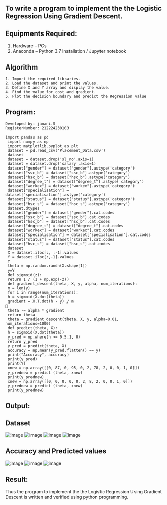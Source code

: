 ## To write a program to implement the the Logistic Regression Using Gradient Descent.

## Equipments Required:
1. Hardware – PCs
2. Anaconda – Python 3.7 Installation / Jupyter notebook

## Algorithm
```
1. Import the required libraries.
2. Load the dataset and print the values.
3. Define X and Y array and display the value.
4. Find the value for cost and gradient.
5. Plot the decision boundary and predict the Regression value
```

## Program:
```
Developed by: janani.S
RegisterNumber: 212224230103
```
```
import pandas as pd
 import numpy as np
 import matplotlib.pyplot as plt
 dataset = pd.read_csv('Placement_Data.csv')
 dataset
 dataset = dataset.drop('sl_no',axis=1)
 dataset = dataset.drop('salary',axis=1)
 dataset["gender"] = dataset["gender"].astype('category')
 dataset["ssc_b"] = dataset["ssc_b"].astype('category')
 dataset["hsc_b"] = dataset["hsc_b"].astype('category')
 dataset["degree_t"] = dataset["degree_t"].astype('category')
 dataset["workex"] = dataset["workex"].astype('category')
 dataset["specialisation"] = dataset["specialisation"].astype('category')
 dataset["status"] = dataset["status"].astype('category')
 dataset["hsc_s"] = dataset["hsc_s"].astype('category')
 dataset.dtypes
 dataset["gender"] = dataset["gender"].cat.codes
 dataset["ssc_b"] = dataset["ssc_b"].cat.codes
 dataset["hsc_b"] = dataset["hsc_b"].cat.codes
 dataset["degree_t"] = dataset["degree_t"].cat.codes
 dataset["workex"] = dataset["workex"].cat.codes
 dataset["specialisation"] = dataset["specialisation"].cat.codes
 dataset["status"] = dataset["status"].cat.codes
 dataset["hsc_s"] = dataset["hsc_s"].cat.codes
 dataset
 X = dataset.iloc[:, :-1].values
 Y = dataset.iloc[:,-1].values
 Y
 theta = np.random.randn(X.shape[1])
 y=Y
 def sigmoid(z):
 return 1 / (1 + np.exp(-z))
 def gradient_descent(theta, X, y, alpha, num_iterations):
 m = len(y)
 for i in range(num_iterations):
 h = sigmoid(X.dot(theta))
 gradient = X.T.dot(h - y) / m

 theta -= alpha * gradient
 return theta
 theta = gradient_descent(theta, X, y, alpha=0.01, num_iterations=1000)
 def predict(theta, X):
 h = sigmoid(X.dot(theta))
 y_pred = np.where(h >= 0.5,1, 0)
 return y_pred
 y_pred = predict(theta, X)
 accuracy = np.mean(y_pred.flatten() == y)
 print("Accuracy", accuracy)
 print(y_pred)
 print(Y)
 xnew = np.array([[0, 87, 0, 95, 0, 2, 78, 2, 0, 0, 1, 0]])
 y_prednew = predict (theta, xnew)
 print(y_prednew)
 xnew = np.array([[0, 0, 0, 0, 0, 2, 8, 2, 0, 0, 1, 0]])
 y_prednew = predict (theta, xnew)
 print(y_prednew)
```

## Output:
## Dataset
![image](https://github.com/user-attachments/assets/cc747564-8b5d-4fa8-8ccf-9539982a0875)
![image](https://github.com/user-attachments/assets/41b22f8e-8288-4686-83be-e79375a6d505)
![image](https://github.com/user-attachments/assets/c98b9b4a-eee4-4946-9d52-80307cee0d3e)
![image](https://github.com/user-attachments/assets/bd4a3277-3b45-44c1-8039-8b66ca02ff97)
## Accuracy and Predicted values
![image](https://github.com/user-attachments/assets/49ad85b2-36f6-46b2-93cc-7f34dd1374ff)
![image](https://github.com/user-attachments/assets/ac70afe2-ad1b-4f62-8825-0c2e4512e54b)
![image](https://github.com/user-attachments/assets/04521a1b-2085-423d-a09c-f95fb88cf33f)




## Result:
Thus the program to implement the the Logistic Regression Using Gradient Descent is written and verified using python programming.

